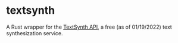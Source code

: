 # textsynth
A Rust wrapper for the [TextSynth API], a free (as of 01/19/2022) text synthesization service.

[TextSynth API]: https://textsynth.com